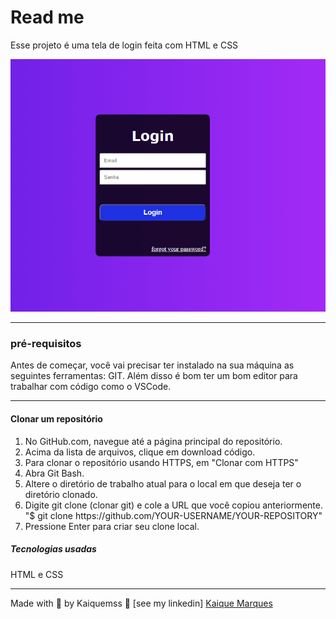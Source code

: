 <h1>Read me</h1>

<p>Esse projeto é uma tela de login feita com HTML e CSS</p>

<img src="./images/animação.gif">

<hr> 

<h3>pré-requisitos</h3>
<p>Antes de começar, você vai precisar ter instalado na sua máquina as seguintes ferramentas: GIT. Além disso é bom ter um bom editor para trabalhar com código como o VSCode.</p>

<hr>

<h4>Clonar um repositório</h4>

<ol>

<li>No GitHub.com, navegue até a página principal do repositório.</li>
<li>Acima da lista de arquivos, clique em download código.</li>
<li>Para clonar o repositório usando HTTPS, em "Clonar com HTTPS"</li>
<li>Abra Git Bash.</li>
<li>Altere o diretório de trabalho atual para o local em que deseja ter o diretório clonado.</li>
<li>Digite git clone (clonar git) e cole a URL que você copiou anteriormente. "$ git clone https://github.com/YOUR-USERNAME/YOUR-REPOSITORY"</li>
<li>Pressione Enter para criar seu clone local.</li>
</ol>

<h5>Tecnologias usadas</h5>
<p>HTML e CSS</p>

<hr>


<p>Made with 💙 by Kaiquemss 👋 [see my linkedin] <a href="https://www.linkedin.com/in/kaique-marques-4a6148b8/">Kaique Marques</a></p>